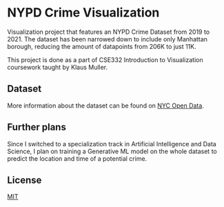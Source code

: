 # NYPD Crime Visualization

Visualization project that features an NYPD Crime Dataset from 2019 to 2021. The dataset has been narrowed down to include only Manhattan borough, reducing the amount of datapoints from 206K to just 11K.

This project is done as a part of CSE332 Introduction to Visualization coursework taught by Klaus Muller.

## Dataset

More information about the dataset can be found on [NYC Open Data](https://data.cityofnewyork.us/Public-Safety/NYPD-Complaint-Data-Current-Year-To-Date-/5uac-w243).

## Further plans

Since I switched to a specialization track in Artificial Intelligence and Data Science, I plan on training a Generative ML model on the whole dataset to predict the location and time of a potential crime.

## License

[MIT](https://choosealicense.com/licenses/mit/)
